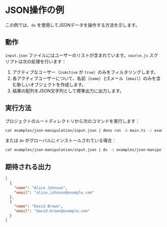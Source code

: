 # JSON操作の例

この例では、`dx` を使用してJSONデータを操作する方法を示します。

## 動作

`input.json` ファイルにはユーザーのリストが含まれています。`source.js` スクリプトは次の処理を行います：

1.  アクティブなユーザー（`isActive` が `true`）のみをフィルタリングします。
2.  各アクティブユーザーについて、名前（`name`）とEメール（`email`）のみを含む新しいオブジェクトを作成します。
3.  結果の配列をJSON文字列として標準出力に出力します。

## 実行方法

プロジェクトのルートディレクトリから次のコマンドを実行します：

```bash
cat examples/json-manipulation/input.json | deno run -A main.ts -i examples/json-manipulation/source.js
```

または `dx` がグローバルにインストールされている場合：

```bash
cat examples/json-manipulation/input.json | dx -i examples/json-manipulation/source.js
```

## 期待される出力

```json
[
  {
    "name": "Alice Johnson",
    "email": "alice.johnson@example.com"
  },
  {
    "name": "David Brown",
    "email": "david.brown@example.com"
  }
]
```
